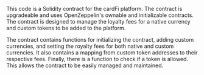 
This code is a Solidity contract for the cardFi platform. The contract is upgradeable and uses OpenZeppelin's ownable and initializable contracts. The contract is designed to manage the loyalty fees for a native currency and custom tokens to be added to the platform. 

The contract contains functions for initializing the contract, adding custom currencies, and setting the royalty fees for both native and custom currencies. It also contains a mapping from custom token addresses to their respective fees. Finally, there is a function to check if a token is allowed. This allows the contract to be easily managed and maintained.
